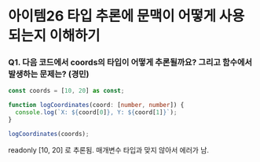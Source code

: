 # 아이템26 타입 추론에 문맥이 어떻게 사용되는지 이해하기

### Q1. 다음 코드에서 coords의 타입이 어떻게 추론될까요? 그리고 함수에서 발생하는 문제는? (경민)

```ts
const coords = [10, 20] as const;

function logCoordinates(coord: [number, number]) {
  console.log(`X: ${coord[0]}, Y: ${coord[1]}`);
}

logCoordinates(coords);
```

readonly [10, 20] 로 추론됨.
매개변수 타입과 맞지 않아서 에러가 남.
